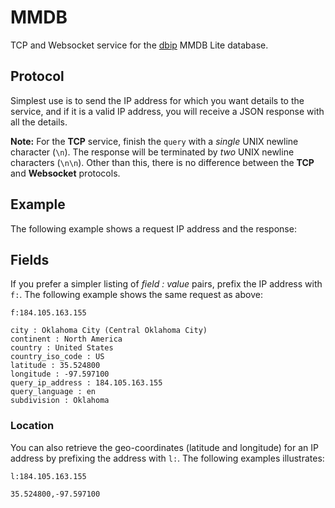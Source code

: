 # MMDB

TCP and Websocket service for the [dbip](https://www.db-ip.com/db/download/ip-to-city-lite) MMDB Lite database.

## Protocol
Simplest use is to send the IP address for which you want details to the service,
and if it is a valid IP address, you will receive a JSON response with all the
details.

**Note:** For the **TCP** service, finish the `query` with a *single* UNIX newline
character (`\n`).  The response will be terminated by *two* UNIX newline characters
(`\n\n`).  Other than this, there is no difference between the **TCP** and
**Websocket** protocols.

## Example
The following example shows a request IP address and the response:

<code-block lang="json" src="mmdb.json" collapsible="true"/>

## Fields
If you prefer a simpler listing of *field : value* pairs, prefix the IP address
with `f:`.  The following example shows the same request as above:

```shell
f:184.105.163.155

city : Oklahoma City (Central Oklahoma City)
continent : North America
country : United States
country_iso_code : US
latitude : 35.524800
longitude : -97.597100
query_ip_address : 184.105.163.155
query_language : en
subdivision : Oklahoma
```

### Location
You can also retrieve the geo-coordinates (latitude and longitude) for an IP
address by prefixing the address with `l:`.  The following examples illustrates:

```shell
l:184.105.163.155

35.524800,-97.597100
```